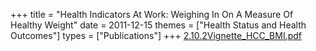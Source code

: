 +++
title = "Health Indicators At Work: Weighing In On A Measure Of Healthy Weight"
date = 2011-12-15
themes = ["Health Status and Health Outcomes"]
types = ["Publications"]
+++
[2.10.2Vignette_HCC_BMI.pdf](/files/2.10.2Vignette_HCC_BMI.pdf)
